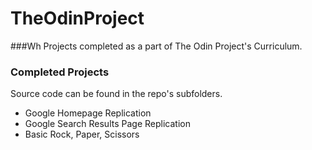 # TheOdinProject
###Wh
Projects completed as a part of The Odin Project's Curriculum.

### Completed Projects
Source code can be found in the repo's subfolders.

- Google Homepage Replication
- Google Search Results Page Replication 
- Basic Rock, Paper, Scissors

